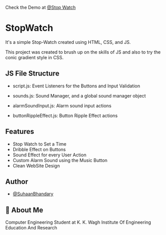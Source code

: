 Check the Demo at [@Stop Watch](https://suhaan-bhandary.github.io/Stop-Watch-JS/)

# StopWatch

It's a simple Stop-Watch created using HTML, CSS, and JS.

This project was created to brush up on the skills of JS and also to try the conic gradient style in CSS.

## JS File Structure

- script.js: Event Listeners for the Buttons and Input Validation

- sounds.js: Sound Manager, and a global sound manager object

- alarmSoundInput.js: Alarm sound input actions

- buttonRippleEffect.js: Button Ripple Effect actions

## Features

- Stop Watch to Set a Time
- Dribble Effect on Buttons
- Sound Effect for every User Action
- Custom Alarm Sound using the Music Button
- Clean WebSite Design

## Author

- [@SuhaanBhandary](https://github.com/Suhaan-Bhandary)

## 🚀 About Me

Computer Engineering Student at K. K. Wagh Institute Of Engineering Education And Research

